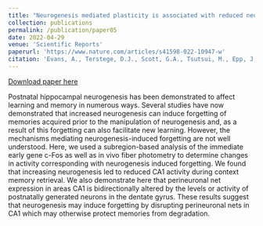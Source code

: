 ```yaml
---
title: "Neurogenesis mediated plasticity is associated with reduced neuronal activity in CA1 during context fear memory retrieval. "
collection: publications
permalink: /publication/paper05
date: 2022-04-29
venue: 'Scientific Reports'
paperurl: 'https://www.nature.com/articles/s41598-022-10947-w'
citation: 'Evans, A., Terstege, D.J., Scott, G.A., Tsutsui, M., Epp, J.R. (2022). &quot;Neurogenesis mediated plasticity is associated with reduced neuronal activity in CA1 during context fear memory retrieval. &quot; <i>Frontiers in Behavioral Neuroscience</i>. 12(1).'
---
```


[Download paper here](http://dterstege.github.io/files/paper05.pdf)

Postnatal hippocampal neurogenesis has been demonstrated to affect learning and memory in numerous ways. Several studies have now demonstrated that increased neurogenesis can induce forgetting of memories acquired prior to the manipulation of neurogenesis and, as a result of this forgetting can also facilitate new learning. However, the mechanisms mediating neurogenesis-induced forgetting are not well understood. Here, we used a subregion-based analysis of the immediate early gene c-Fos as well as in vivo fiber photometry to determine changes in activity corresponding with neurogenesis induced forgetting. We found that increasing neurogenesis led to reduced CA1 activity during context memory retrieval. We also demonstrate here that perineuronal net expression in areas CA1 is bidirectionally altered by the levels or activity of postnatally generated neurons in the dentate gyrus. These results suggest that neurogenesis may induce forgetting by disrupting perineuronal nets in CA1 which may otherwise protect memories from degradation.
